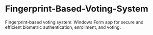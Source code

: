 # Fingerprint-Based-Voting-System
 Fingerprint-based voting system: Windows Form app for secure and efficient biometric authentication, enrollment, and voting.
